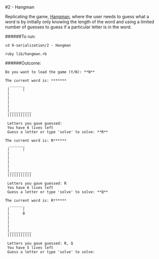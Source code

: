 #2 - Hangman

Replicating the game, [Hangman](http://en.wikipedia.org/wiki/Hangman_%28game%29), where the user needs to guess what a word is by initially only knowing the length of the word and using a limited number of guesses to guess if a particular letter is in the word. 

######To run:
```
cd 9-serialization/2 - Hangman
```
```
ruby lib/hangman.rb
```

######Outcome:

```
Do you want to load the game (Y/N): **N**
```
```
The current word is: *******
  _______
 |      |
 |      
 |     
 |     
 |
 |__________
 |||||||||||

 Letters you gave guessed: 
 You have 6 lives left
 Guess a letter or type 'solve' to solve: **R**
```
```
The current word is: R******
  _______
 |      |
 |      
 |     
 |     
 |
 |__________
 |||||||||||

 Letters you gave guessed: R
 You have 6 lives left
 Guess a letter or type 'solve' to solve: **Q**
```
```
The current word is: R******
  _______
 |      |
 |      0
 |     
 |     
 |
 |__________
 |||||||||||

 Letters you gave guessed: R, Q
 You have 5 lives left
 Guess a letter or type 'solve' to solve: 
```